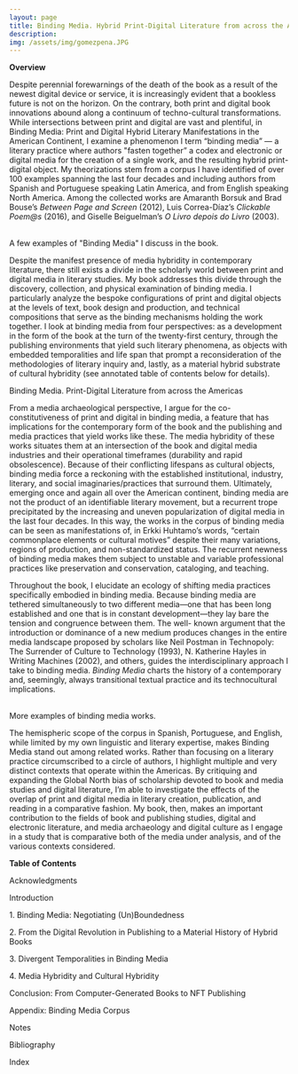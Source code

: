 ```yaml
---
layout: page
title: Binding Media. Hybrid Print-Digital Literature from across the Americas
description: 
img: /assets/img/gomezpena.JPG
---
```

**Overview**

Despite perennial forewarnings of the death of the book as a result of the newest digital device or service, it is increasingly evident that a bookless future is not on the horizon. On the contrary, both print and digital book innovations abound along a continuum of techno-cultural transformations. While intersections between print and digital are vast and plentiful, in Binding Media: Print and Digital Hybrid Literary Manifestations in the American Continent, I examine a phenomenon I term “binding media” — a literary practice where authors "fasten together” a codex and electronic or digital media for the creation of a single work, and the resulting hybrid print-digital object. My theorizations stem from a corpus I have identified of over 100 examples spanning the last four decades and including authors from Spanish and Portuguese speaking Latin America, and from English speaking North America. Among the collected works are Amaranth Borsuk and Brad Bouse’s _Between Page and Screen_ (2012), Luis Correa-Díaz’s _Clickable Poem@s_ (2016), and Giselle Beiguelman’s _O Livro depois do Livro_ (2003).

<div class="img_row">
    <img class="col one left" src="{{ site.baseurl }}/assets/img/pinsky1.JPG" alt="" title="Pinsky's Mindwheel"/>
    <img class="col one left" src="{{ site.baseurl }}/assets/img/decampos.JPG" alt="" title="Nao Poesia"/>
    <img class="col one left" src="{{ site.baseurl }}/assets/img/bindingmedia2.JPG" alt="" title="O livro"/>
</div>
<div class="col three caption">
    A few examples of "Binding Media" I discuss in the book.
</div>

Despite the manifest presence of media hybridity in contemporary literature, there still exists a divide in the scholarly world between print and digital media in literary studies. My book addresses this divide through the discovery, collection, and physical examination of binding media. I particularly analyze the bespoke configurations of print and digital objects at the levels of text, book design and production, and technical compositions that serve as the binding mechanisms holding the work together. I look at binding media from four perspectives: as a development in the form of the book at the turn of the twenty-first century, through the publishing environments that yield such literary phenomena, as objects with embedded temporalities and life span that prompt a reconsideration of the methodologies of literary inquiry and, lastly, as a material hybrid substrate of cultural hybridity (see annotated table of contents below for details). 

<div class="img_row">
    <img class="col one left" src="{{ site.baseurl }}/assets/img/bmsup.JPG" alt="" title="Binding Media"/>
</div>
<div class="col three caption">
    Binding Media. Print-Digital Literature from across the Americas
</div>

From a media archaeological perspective, I argue for the co-constitutiveness of print and digital in binding media, a feature that has implications for the contemporary form of the book and the publishing and media practices that yield works like these. The media hybridity of these works situates them at an intersection of the book and digital media industries and their operational timeframes (durability and rapid obsolescence). Because of their conflicting lifespans as cultural objects, binding media force a reckoning with the established institutional, industry, literary, and social imaginaries/practices that surround them. Ultimately, emerging once and again all over the American continent, binding media are not the product of an identifiable literary movement, but a recurrent trope precipitated by the increasing and uneven popularization of digital media in the last four decades. In this way, the works in the corpus of binding media can be seen as manifestations of, in Erkki Huhtamo’s words, “certain commonplace elements or cultural motives” despite their many variations, regions of production, and non-standardized status. The recurrent newness of binding media makes them subject to unstable and variable professional practices like preservation and conservation, cataloging, and teaching.

Throughout the book, I elucidate an ecology of shifting media practices specifically embodied in binding media. Because binding media are tethered simultaneously to two different media—one that has been long established and one that is in constant development—they lay bare the tension and congruence between them. The well- known argument that the introduction or dominance of a new medium produces changes in the entire media landscape proposed by scholars like Neil Postman in Technopoly: The Surrender of Culture to Technology (1993), N. Katherine Hayles in Writing Machines (2002), and others, guides the interdisciplinary approach I take to binding media. _Binding Media_ charts the history of a contemporary and, seemingly, always transitional textual practice and its technocultural implications.

<div class="img_row">
    <img class="col one left" src="{{ site.baseurl }}/assets/img/counterpath2.JPG" alt="" title="Using Electricity examples"/>
    <img class="col one left" src="{{ site.baseurl }}/assets/img/print_digital_books.JPG" alt="" title="other examples"/>
    <img class="col one left" src="{{ site.baseurl }}/assets/img/bindingmedia1.JPG" alt="" title="other examples"/>
</div>
<div class="col three caption">
    More examples of binding media works.
</div>

The hemispheric scope of the corpus in Spanish, Portuguese, and English, while limited by my own linguistic and literary expertise, makes Binding Media stand out among related works. Rather than focusing on a literary practice circumscribed to a circle of authors, I highlight multiple and very distinct contexts that operate within the Americas. By critiquing and expanding the Global North bias of scholarship devoted to book and media studies and digital literature, I’m able to investigate the effects of the overlap of print and digital media in literary creation, publication, and reading in a comparative fashion. My book, then, makes an important contribution to the fields of book and publishing studies, digital and electronic literature, and media archaeology and digital culture as I engage in a study that is comparative both of the media under analysis, and of the various contexts considered.

**Table of Contents**

<p>Acknowledgments<br/>
<p>Introduction<br/>
<p>1. Binding Media: Negotiating (Un)Boundedness<br/>
<p>2. From the Digital Revolution in Publishing to a Material History of Hybrid Books<br/>
<p>3. Divergent Temporalities in Binding Media<br/>
<p>4. Media Hybridity and Cultural Hybridity<br/>
<p>Conclusion: From Computer-Generated Books to NFT Publishing<br/>
<p>Appendix: Binding Media Corpus<br/>
<p>Notes<br/>
<p>Bibliography<br/>
<p>Index</p>

<br/><br/>
